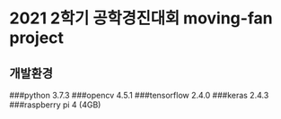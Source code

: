 # 2021 2학기 공학경진대회 moving-fan project

## 개발환경
###python 3.7.3
###opencv 4.5.1
###tensorflow 2.4.0
###keras 2.4.3
###raspberry pi 4 (4GB)

